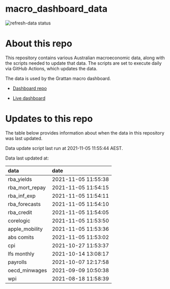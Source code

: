 
<!-- README.md is generated from README.Rmd. Please edit that file -->

# macro\_dashboard\_data

<!-- badges: start -->

![refresh-data
status](https://github.com/grattan/macro_dashboard_data/workflows/refresh-data/badge.svg)

<!-- badges: end -->

# About this repo

This repository contains various Australian macroeconomic data, along
with the scripts needed to update that data. The scripts are set to
execute daily via GitHub Actions, which updates the data.

The data is used by the Grattan macro dashboard.

  - [Dashboard repo](https://github.com/grattan/macrodashboard)

  - [Live dashboard](https://mattcowgill.shinyapps.io/macrodashboard/)

# Updates to this repo

The table below provides information about when the data in this
repository was last updated.

Data update script last run at 2021-11-05 11:55:44 AEST.

Data last updated at:

| data             | date                |
| :--------------- | :------------------ |
| rba\_yields      | 2021-11-05 11:55:38 |
| rba\_mort\_repay | 2021-11-05 11:54:15 |
| rba\_inf\_exp    | 2021-11-05 11:54:11 |
| rba\_forecasts   | 2021-11-05 11:54:10 |
| rba\_credit      | 2021-11-05 11:54:05 |
| corelogic        | 2021-11-05 11:53:50 |
| apple\_mobility  | 2021-11-05 11:53:36 |
| abs comits       | 2021-11-05 11:53:02 |
| cpi              | 2021-10-27 11:53:37 |
| lfs monthly      | 2021-10-14 13:08:17 |
| payrolls         | 2021-10-07 12:17:58 |
| oecd\_minwages   | 2021-09-09 10:50:38 |
| wpi              | 2021-08-18 11:58:39 |
